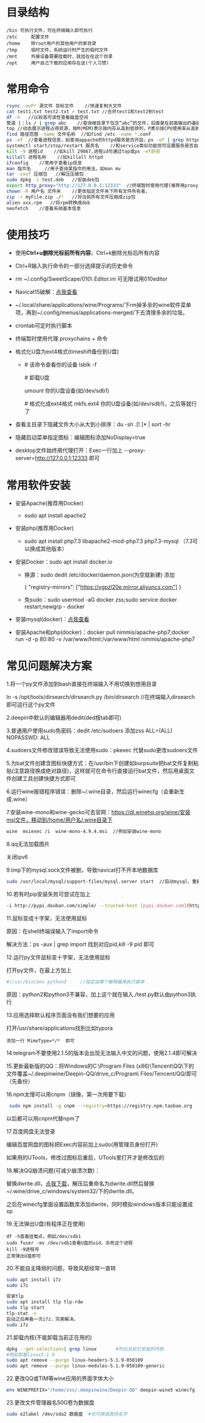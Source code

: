 # 目录结构

```
/bin 可执行文件，可在终端输入即可执行
/etc 	 配置文件
/home    除root用户的其他用户的家目录
/tmp     临时文件，系统运行时产生的临时文件
/mnt     外接设备需要挂载时，就挂在在这个目录
/opt	 用户自己下载的应用存在这(个人习惯)
```

# 常用命令

```bash
rsync -avPr 源文件 目标文件	//快速复制大文件
cat test1.txt test2.txt > test.txt //合并test1和test2到test
df -h	//以较高可读性查看磁盘空间
管道 |：ls / | grep abc	//查询根目录下包含“abc”的文件，后面是在前面输出的基础上过滤的
top //动态展示进程占得资源，按M(MEM)表示按内存从高到低排列，P表示按CPU使用率从高到低排列
find 路径范围 -name 文件名称  //如find /etc -name *.conf
ps -ef	//查看进程信息，如查询appache的httpd服务是否开启，ps -ef | grep httpd
systemctl start/stop/restart 服务名	//和service类似功能但可设置服务是否自启动
kill -9 进程id	//如kill 29867,进程id可通过top或ps -ef获得
killall 进程名称	//如killall httpd
ifconfig	//常用于查看ip信息
man 指令名		//用于查询某指令的用法，如man mv
tar -zxvf 压缩包	//解压压缩包
sudo dpkg -i test.deb	//安装deb包
export http_proxy="http://127.0.0.1:12333"	//终端暂时使用代理(推荐用proxychains)
chown -R 用户名 文件夹	//更改指定文件夹下所有文件所有者，
zip -r myFile.zip ./*  	//将当前所有文件压缩成zip包
alien xxx.rpm	//将rpm转换成deb
neofetch	//查看系统基本信息
```

# 使用技巧

- 使用**Ctrl+u删除光标前所有内容**，Ctrl+k删除光标后所有内容

- Ctrl+R输入执行命令的一部分选择提示的历史命令

- rm ~/.config/SweetScape/010\ Editor.ini  可无限试用010editor

- Navicat15破解：[点我查看](https://www.yuque.com/fank243/devops/crzwuq)

- ~/.local/share/applications/wine/Programs/下rm掉多余的wine软件菜单项，再到~/.config/menus/applications-merged/下去清理多余的垃圾。

- crontab可定时执行脚本

- 终端暂时使用代理 proxychains + 命令

- 格式化U盘为ext4格式(timeshift备份到U盘)

  - \# 该命令查看你的设备
    lsblk -f

    \# 卸载U盘

    umount 你的U盘设备(如/dev/sdb1)

    \# 格式化成ext4格式
    mkfs.ext4 你的U盘设备(如/dev/sdb1)，之后等就行了
  
- 查看主目录下隐藏文件大小从大到小排序：du -sh .[!.]* | sort -hr

- 隐藏启动菜单指定图标：编辑图标添加NoDisplay=true

- desktop文件始终用代理打开：Exec一行加上 --proxy-server=http://127.0.0.1:12333 即可

  

# 常用软件安装

- 安装Apache(推荐用Docker)

  - sudo apt install apache2

- 安装php(推荐用Docker)

  - sudo apt install php7.3 libapache2-mod-php7.3 php7.3-mysql	（7.3可以换成其他版本）

- 安装Docker：sudo apt install docker.io

  - 换源：sudo dedit /etc/docker/daemon.json(为空就新建) 添加

    {
      "registry-mirrors": ["https://vgpzl20e.mirror.aliyuncs.com"]
    }

  - 免sudo：sudo usermod -aG docker zss;sudo service docker restart;newgrp - docker
  
- 安装mysql(docker)：[点我查看](https://blog.csdn.net/zss192/article/details/105436623)

- 安装Apache和php(docker)：docker pull nimmis/apache-php7;docker run -d -p 80:80 -v /var/www/html:/var/www/html nimmis/apache-php7

# 常见问题解决方案

1.将一个py文件添加到bash直接在终端输入不用切换到想用目录

ln -s /opt/tools/dirsearch/dirsearch.py /bin/dirsearch   //在终端输入dirsearch即可运行这个py文件

2.deepin中默认的编辑器用dedit(ded按tab即可)

3.普通用户使用sudo免密码：dedit /etc/sudoers 添加zss ALL=(ALL) NOPASSWD: ALL

4.sudoers文件修改错误导致无法使用sudo：pkexec 代替sudo更改sudoers文件

5.为bat文件创建含图标快捷方式：在/usr/bin下创建如burpsuite把bat文件复制粘贴(注意路径换成绝对路径)，这样就可在命令行直接运行bat文件，然后用桌面文件创建工具创建快捷方式即可

6.运行wine报错程序错误：删除~/.wine目录，然后运行winecfg（会重新生成.wine）

7.安装wine-mono和wine-gecko可去官网：https://dl.winehq.org/wine/安装msi文件，移动到/home/用户名/.wine目录下

```bash
wine  msiexec /i  wine-mono-4.9.4.msi  //例如安装wine-mono
```

8.qq无法加载图片

关闭ipv6

9.tmp下的mysql.sock文件被删，导致navicat打不开本地数据库

```bash
sudo /usr/local/mysql/support-files/mysql.server start  //启动mysql，重新生成mysql.sock文件
```

10.若有时pip安装失败可尝试在加上

```bash
-i http://pypi.douban.com/simple/ --trusted-host [pypi.douban.com](http://pypi.douban.com/)
```

11.鼠标变成十字架，无法使用鼠标

原因：在shell终端误输入了import命令

解决方法：ps -aux | grep import    找到对应pid,kill -9 pid 即可

12.运行py文件鼠标变十字架，无法使用鼠标

打开py文件，在最上方加上

```python
#!/usr/bin/env python3     //指定由哪个解释器来执行脚本
```

原因：python2和python3不兼容，加上这个就在输入./test.py默认由python3执行

13.应用选择默认程序页面没有我们想要的应用

打开/usr/share/applications找到比如typora

```
添加一行 MimeType=*/*  即可
```

14.telegram不要使用2.1.5的版本会出现无法输入中文的问题，使用2.1.4即可解决

15.更新最新版的QQ：将Windows的C:\Program Files (x86)\Tencent\QQ\下的文件覆盖~/.deepinwine/Deepin-QQ/drive_c/Program\ Files/Tencent/QQ/即可（先备份）

16.npm太慢可以用cnpm（镜像，第一次用要下载）

```bash
 sudo npm install -g cnpm --registry=https://registry.npm.taobao.org
```

以后都可以用cnpm代替npm了

17.百度网盘无法登录

编辑百度网盘的图标把Exec内容前加上sudo(用管理员身份打开)

如果用的UTools，修改过图标后重启，UTools里打开才是修改后的

18.解决QQ崩溃问题(可减少崩溃次数)：

替换dwrite.dll，[点我下载](https://bbs.deepin.org/forum.php?mod=attachment&aid=OTg1MTJ8NjBlYzc3NTB8MTYwMTEwMzQxNnwwfDE5NjE4OQ%3D%3D)，解压后重命名为dwrite.dll然后替换~/.wine/drive_c/windows/system32/下的dwrite.dll。

之后在winecfg里面设置函数库添加dwrite，同时模拟windows版本只能设置成xp

19.无法弹出U盘(有程序正在使用)

```
df -h查看挂载点，例如/dev/sdb1
sudo fuser -mv /dev/sdb1查看U盘的uid，杀死这个进程
kill -9进程号
正常弹出U盘即可
```

20.不能自主降频的问题，导致风扇经常一直转

```bash
sudo apt install i7z
sudo i7z

安装tlp
sudo apt install tlp tlp-rdw
sudo tlp start
tlp-stat -s
启动之后再看一次i7z，完美解决。
sudo i7z
```

21.卸载内核(不能卸载当前正在用的)

```bash
dpkg --get-selections| grep linux		#列出当前已安装的内核
#例如卸载linux5.1.9
sudo apt remove --purge linux-headers-5.1.9-050109	
sudo apt remove --purge linux-modules-5.1.9-050109-generic
```

22.更改QQ或TIM等wine应用的界面字体大小

```bash
env WINEPREFIX="/home/zss/.deepinwine/Deepin-QQ" deepin-wine5 winecfg    #v20为deepin-wine5,15.11为deepin-wine
```

23.更改文件管理器名50G卷为数据盘

```bash
sudo e2label /dev/sda2 数据盘	#也可换成其他名字
```

